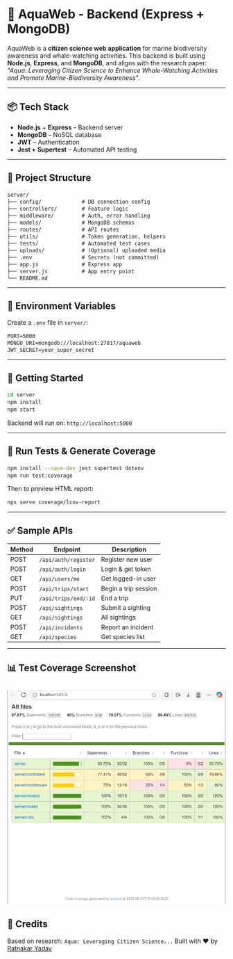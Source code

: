 # 🌊 AquaWeb - Backend (Express + MongoDB)

AquaWeb is a **citizen science web application** for marine biodiversity awareness and whale-watching activities. This backend is built using **Node.js**, **Express**, and **MongoDB**, and aligns with the research paper: _"Aqua: Leveraging Citizen Science to Enhance Whale-Watching Activities and Promote Marine-Biodiversity Awareness"_.

---

## 📦 Tech Stack
- **Node.js** + **Express** – Backend server
- **MongoDB** – NoSQL database
- **JWT** – Authentication
- **Jest + Supertest** – Automated API testing

---

## 📁 Project Structure
```
server/
├── config/             # DB connection config
├── controllers/        # Feature logic
├── middleware/         # Auth, error handling
├── models/             # MongoDB schemas
├── routes/             # API routes
├── utils/              # Token generation, helpers
├── tests/              # Automated test cases
├── uploads/            # (Optional) uploaded media
├── .env                # Secrets (not committed)
├── app.js              # Express app
├── server.js           # App entry point
└── README.md
```

---

## 🔐 Environment Variables
Create a `.env` file in `server/`:
```env
PORT=5000
MONGO_URI=mongodb://localhost:27017/aquaweb
JWT_SECRET=your_super_secret
```

---

## 🚀 Getting Started
```bash
cd server
npm install
npm start
```

Backend will run on: `http://localhost:5000`

---

## 🧪 Run Tests & Generate Coverage
```bash
npm install --save-dev jest supertest dotenv
npm run test:coverage
```

Then to preview HTML report:
```bash
npx serve coverage/lcov-report
```

---

## ✅ Sample APIs
| Method | Endpoint              | Description          |
|--------|-----------------------|----------------------|
| POST   | `/api/auth/register` | Register new user    |
| POST   | `/api/auth/login`    | Login & get token    |
| GET    | `/api/users/me`      | Get logged-in user   |
| POST   | `/api/trips/start`   | Begin a trip session |
| PUT    | `/api/trips/end/:id` | End a trip           |
| POST   | `/api/sightings`     | Submit a sighting    |
| GET    | `/api/sightings`     | All sightings        |
| POST   | `/api/incidents`     | Report an incident   |
| GET    | `/api/species`       | Get species list     |

---

## 📊 Test Coverage Screenshot
![Coverage Screenshot](coverage/screenshot.png)
---

## 🧠 Credits
Based on research: `Aqua: Leveraging Citizen Science...`
Built with ❤️ by [Ratnakar Yadav](https://github.com/ratn7921)

